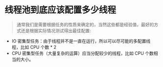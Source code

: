 # 线程池到底应该配置多少线程

>通常我们是需要根据任务的性质来确定的，当然这些都是经验值，最好的方式还是根据实际情况测试得出最佳配置:

- IO 密集型任务：由于线程并不是一直在运行，所以可以尽可能的多配置线程，比如 CPU 个数 * 2 
- CPU 密集型任务（大量复杂的运算）应当分配较少的线程，比如 CPU 个数相当的大小。
